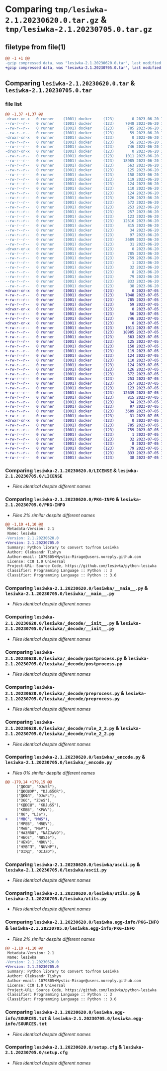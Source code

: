 # Comparing `tmp/lesiwka-2.1.20230620.0.tar.gz` & `tmp/lesiwka-2.1.20230705.0.tar.gz`

## filetype from file(1)

```diff
@@ -1 +1 @@
-gzip compressed data, was "lesiwka-2.1.20230620.0.tar", last modified: Tue Jun 20 19:16:18 2023, max compression
+gzip compressed data, was "lesiwka-2.1.20230705.0.tar", last modified: Wed Jul  5 18:12:14 2023, max compression
```

## Comparing `lesiwka-2.1.20230620.0.tar` & `lesiwka-2.1.20230705.0.tar`

### file list

```diff
@@ -1,37 +1,37 @@
-drwxr-xr-x   0 runner    (1001) docker     (123)        0 2023-06-20 19:16:18.362577 lesiwka-2.1.20230620.0/
--rw-r--r--   0 runner    (1001) docker     (123)     7048 2023-06-20 19:16:10.000000 lesiwka-2.1.20230620.0/LICENSE
--rw-r--r--   0 runner    (1001) docker     (123)      785 2023-06-20 19:16:18.362577 lesiwka-2.1.20230620.0/PKG-INFO
--rw-r--r--   0 runner    (1001) docker     (123)       59 2023-06-20 19:16:10.000000 lesiwka-2.1.20230620.0/README.md
-drwxr-xr-x   0 runner    (1001) docker     (123)        0 2023-06-20 19:16:18.362577 lesiwka-2.1.20230620.0/lesiwka/
--rw-r--r--   0 runner    (1001) docker     (123)       56 2023-06-20 19:16:10.000000 lesiwka-2.1.20230620.0/lesiwka/__init__.py
--rw-r--r--   0 runner    (1001) docker     (123)      746 2023-06-20 19:16:10.000000 lesiwka-2.1.20230620.0/lesiwka/__main__.py
-drwxr-xr-x   0 runner    (1001) docker     (123)        0 2023-06-20 19:16:18.362577 lesiwka-2.1.20230620.0/lesiwka/_decode/
--rw-r--r--   0 runner    (1001) docker     (123)     1011 2023-06-20 19:16:10.000000 lesiwka-2.1.20230620.0/lesiwka/_decode/__init__.py
--rw-r--r--   0 runner    (1001) docker     (123)    18985 2023-06-20 19:16:10.000000 lesiwka-2.1.20230620.0/lesiwka/_decode/postprocess.py
--rw-r--r--   0 runner    (1001) docker     (123)      563 2023-06-20 19:16:10.000000 lesiwka-2.1.20230620.0/lesiwka/_decode/preprocess.py
--rw-r--r--   0 runner    (1001) docker     (123)      125 2023-06-20 19:16:10.000000 lesiwka-2.1.20230620.0/lesiwka/_decode/rule_1_1.py
--rw-r--r--   0 runner    (1001) docker     (123)      158 2023-06-20 19:16:10.000000 lesiwka-2.1.20230620.0/lesiwka/_decode/rule_1_2.py
--rw-r--r--   0 runner    (1001) docker     (123)      119 2023-06-20 19:16:10.000000 lesiwka-2.1.20230620.0/lesiwka/_decode/rule_1_3.py
--rw-r--r--   0 runner    (1001) docker     (123)      124 2023-06-20 19:16:10.000000 lesiwka-2.1.20230620.0/lesiwka/_decode/rule_1_4.py
--rw-r--r--   0 runner    (1001) docker     (123)      110 2023-06-20 19:16:10.000000 lesiwka-2.1.20230620.0/lesiwka/_decode/rule_1_5.py
--rw-r--r--   0 runner    (1001) docker     (123)      124 2023-06-20 19:16:10.000000 lesiwka-2.1.20230620.0/lesiwka/_decode/rule_1_6.py
--rw-r--r--   0 runner    (1001) docker     (123)      126 2023-06-20 19:16:10.000000 lesiwka-2.1.20230620.0/lesiwka/_decode/rule_1_7.py
--rw-r--r--   0 runner    (1001) docker     (123)      572 2023-06-20 19:16:10.000000 lesiwka-2.1.20230620.0/lesiwka/_decode/rule_2_2.py
--rw-r--r--   0 runner    (1001) docker     (123)      253 2023-06-20 19:16:10.000000 lesiwka-2.1.20230620.0/lesiwka/_decode/rule_3_1.py
--rw-r--r--   0 runner    (1001) docker     (123)      257 2023-06-20 19:16:10.000000 lesiwka-2.1.20230620.0/lesiwka/_decode/rule_3_2.py
--rw-r--r--   0 runner    (1001) docker     (123)      123 2023-06-20 19:16:10.000000 lesiwka-2.1.20230620.0/lesiwka/_decode/rule_3_4.py
--rw-r--r--   0 runner    (1001) docker     (123)    12616 2023-06-20 19:16:10.000000 lesiwka-2.1.20230620.0/lesiwka/_encode.py
--rw-r--r--   0 runner    (1001) docker     (123)      815 2023-06-20 19:16:10.000000 lesiwka-2.1.20230620.0/lesiwka/ascii.py
--rw-r--r--   0 runner    (1001) docker     (123)       34 2023-06-20 19:16:10.000000 lesiwka-2.1.20230620.0/lesiwka/diacritics.py
--rw-r--r--   0 runner    (1001) docker     (123)       97 2023-06-20 19:16:10.000000 lesiwka-2.1.20230620.0/lesiwka/punctuation.py
--rw-r--r--   0 runner    (1001) docker     (123)     3689 2023-06-20 19:16:10.000000 lesiwka-2.1.20230620.0/lesiwka/utils.py
--rw-r--r--   0 runner    (1001) docker     (123)       31 2023-06-20 19:16:10.000000 lesiwka-2.1.20230620.0/lesiwka/version.py
-drwxr-xr-x   0 runner    (1001) docker     (123)        0 2023-06-20 19:16:18.362577 lesiwka-2.1.20230620.0/lesiwka.egg-info/
--rw-r--r--   0 runner    (1001) docker     (123)      785 2023-06-20 19:16:18.000000 lesiwka-2.1.20230620.0/lesiwka.egg-info/PKG-INFO
--rw-r--r--   0 runner    (1001) docker     (123)      759 2023-06-20 19:16:18.000000 lesiwka-2.1.20230620.0/lesiwka.egg-info/SOURCES.txt
--rw-r--r--   0 runner    (1001) docker     (123)        1 2023-06-20 19:16:18.000000 lesiwka-2.1.20230620.0/lesiwka.egg-info/dependency_links.txt
--rw-r--r--   0 runner    (1001) docker     (123)       32 2023-06-20 19:16:18.000000 lesiwka-2.1.20230620.0/lesiwka.egg-info/requires.txt
--rw-r--r--   0 runner    (1001) docker     (123)        8 2023-06-20 19:16:18.000000 lesiwka-2.1.20230620.0/lesiwka.egg-info/top_level.txt
--rw-r--r--   0 runner    (1001) docker     (123)       79 2023-06-20 19:16:10.000000 lesiwka-2.1.20230620.0/pyproject.toml
--rw-r--r--   0 runner    (1001) docker     (123)      833 2023-06-20 19:16:18.366577 lesiwka-2.1.20230620.0/setup.cfg
--rw-r--r--   0 runner    (1001) docker     (123)       38 2023-06-20 19:16:10.000000 lesiwka-2.1.20230620.0/setup.py
+drwxr-xr-x   0 runner    (1001) docker     (123)        0 2023-07-05 18:12:14.068260 lesiwka-2.1.20230705.0/
+-rw-r--r--   0 runner    (1001) docker     (123)     7048 2023-07-05 18:12:02.000000 lesiwka-2.1.20230705.0/LICENSE
+-rw-r--r--   0 runner    (1001) docker     (123)      785 2023-07-05 18:12:14.068260 lesiwka-2.1.20230705.0/PKG-INFO
+-rw-r--r--   0 runner    (1001) docker     (123)       59 2023-07-05 18:12:02.000000 lesiwka-2.1.20230705.0/README.md
+drwxr-xr-x   0 runner    (1001) docker     (123)        0 2023-07-05 18:12:14.068260 lesiwka-2.1.20230705.0/lesiwka/
+-rw-r--r--   0 runner    (1001) docker     (123)       56 2023-07-05 18:12:02.000000 lesiwka-2.1.20230705.0/lesiwka/__init__.py
+-rw-r--r--   0 runner    (1001) docker     (123)      746 2023-07-05 18:12:02.000000 lesiwka-2.1.20230705.0/lesiwka/__main__.py
+drwxr-xr-x   0 runner    (1001) docker     (123)        0 2023-07-05 18:12:14.068260 lesiwka-2.1.20230705.0/lesiwka/_decode/
+-rw-r--r--   0 runner    (1001) docker     (123)     1011 2023-07-05 18:12:02.000000 lesiwka-2.1.20230705.0/lesiwka/_decode/__init__.py
+-rw-r--r--   0 runner    (1001) docker     (123)    18985 2023-07-05 18:12:02.000000 lesiwka-2.1.20230705.0/lesiwka/_decode/postprocess.py
+-rw-r--r--   0 runner    (1001) docker     (123)      563 2023-07-05 18:12:02.000000 lesiwka-2.1.20230705.0/lesiwka/_decode/preprocess.py
+-rw-r--r--   0 runner    (1001) docker     (123)      125 2023-07-05 18:12:02.000000 lesiwka-2.1.20230705.0/lesiwka/_decode/rule_1_1.py
+-rw-r--r--   0 runner    (1001) docker     (123)      158 2023-07-05 18:12:02.000000 lesiwka-2.1.20230705.0/lesiwka/_decode/rule_1_2.py
+-rw-r--r--   0 runner    (1001) docker     (123)      119 2023-07-05 18:12:02.000000 lesiwka-2.1.20230705.0/lesiwka/_decode/rule_1_3.py
+-rw-r--r--   0 runner    (1001) docker     (123)      124 2023-07-05 18:12:02.000000 lesiwka-2.1.20230705.0/lesiwka/_decode/rule_1_4.py
+-rw-r--r--   0 runner    (1001) docker     (123)      110 2023-07-05 18:12:02.000000 lesiwka-2.1.20230705.0/lesiwka/_decode/rule_1_5.py
+-rw-r--r--   0 runner    (1001) docker     (123)      124 2023-07-05 18:12:02.000000 lesiwka-2.1.20230705.0/lesiwka/_decode/rule_1_6.py
+-rw-r--r--   0 runner    (1001) docker     (123)      126 2023-07-05 18:12:02.000000 lesiwka-2.1.20230705.0/lesiwka/_decode/rule_1_7.py
+-rw-r--r--   0 runner    (1001) docker     (123)      572 2023-07-05 18:12:02.000000 lesiwka-2.1.20230705.0/lesiwka/_decode/rule_2_2.py
+-rw-r--r--   0 runner    (1001) docker     (123)      253 2023-07-05 18:12:02.000000 lesiwka-2.1.20230705.0/lesiwka/_decode/rule_3_1.py
+-rw-r--r--   0 runner    (1001) docker     (123)      257 2023-07-05 18:12:02.000000 lesiwka-2.1.20230705.0/lesiwka/_decode/rule_3_2.py
+-rw-r--r--   0 runner    (1001) docker     (123)      123 2023-07-05 18:12:02.000000 lesiwka-2.1.20230705.0/lesiwka/_decode/rule_3_4.py
+-rw-r--r--   0 runner    (1001) docker     (123)    12639 2023-07-05 18:12:02.000000 lesiwka-2.1.20230705.0/lesiwka/_encode.py
+-rw-r--r--   0 runner    (1001) docker     (123)      815 2023-07-05 18:12:02.000000 lesiwka-2.1.20230705.0/lesiwka/ascii.py
+-rw-r--r--   0 runner    (1001) docker     (123)       34 2023-07-05 18:12:02.000000 lesiwka-2.1.20230705.0/lesiwka/diacritics.py
+-rw-r--r--   0 runner    (1001) docker     (123)       97 2023-07-05 18:12:02.000000 lesiwka-2.1.20230705.0/lesiwka/punctuation.py
+-rw-r--r--   0 runner    (1001) docker     (123)     3689 2023-07-05 18:12:02.000000 lesiwka-2.1.20230705.0/lesiwka/utils.py
+-rw-r--r--   0 runner    (1001) docker     (123)       31 2023-07-05 18:12:02.000000 lesiwka-2.1.20230705.0/lesiwka/version.py
+drwxr-xr-x   0 runner    (1001) docker     (123)        0 2023-07-05 18:12:14.068260 lesiwka-2.1.20230705.0/lesiwka.egg-info/
+-rw-r--r--   0 runner    (1001) docker     (123)      785 2023-07-05 18:12:14.000000 lesiwka-2.1.20230705.0/lesiwka.egg-info/PKG-INFO
+-rw-r--r--   0 runner    (1001) docker     (123)      759 2023-07-05 18:12:14.000000 lesiwka-2.1.20230705.0/lesiwka.egg-info/SOURCES.txt
+-rw-r--r--   0 runner    (1001) docker     (123)        1 2023-07-05 18:12:14.000000 lesiwka-2.1.20230705.0/lesiwka.egg-info/dependency_links.txt
+-rw-r--r--   0 runner    (1001) docker     (123)       32 2023-07-05 18:12:14.000000 lesiwka-2.1.20230705.0/lesiwka.egg-info/requires.txt
+-rw-r--r--   0 runner    (1001) docker     (123)        8 2023-07-05 18:12:14.000000 lesiwka-2.1.20230705.0/lesiwka.egg-info/top_level.txt
+-rw-r--r--   0 runner    (1001) docker     (123)       79 2023-07-05 18:12:02.000000 lesiwka-2.1.20230705.0/pyproject.toml
+-rw-r--r--   0 runner    (1001) docker     (123)      833 2023-07-05 18:12:14.068260 lesiwka-2.1.20230705.0/setup.cfg
+-rw-r--r--   0 runner    (1001) docker     (123)       38 2023-07-05 18:12:02.000000 lesiwka-2.1.20230705.0/setup.py
```

### Comparing `lesiwka-2.1.20230620.0/LICENSE` & `lesiwka-2.1.20230705.0/LICENSE`

 * *Files identical despite different names*

### Comparing `lesiwka-2.1.20230620.0/PKG-INFO` & `lesiwka-2.1.20230705.0/PKG-INFO`

 * *Files 2% similar despite different names*

```diff
@@ -1,10 +1,10 @@
 Metadata-Version: 2.1
 Name: lesiwka
-Version: 2.1.20230620.0
+Version: 2.1.20230705.0
 Summary: Python library to convert to/from Lesivka
 Author: Oleksandr Tishyn
 Author-email: 1079805+Mystic-Mirage@users.noreply.github.com
 License: CC0 1.0 Universal
 Project-URL: Source Code, https://github.com/lesiwka/python-lesiwka
 Classifier: Programming Language :: Python :: 3
 Classifier: Programming Language :: Python :: 3.6
```

### Comparing `lesiwka-2.1.20230620.0/lesiwka/__main__.py` & `lesiwka-2.1.20230705.0/lesiwka/__main__.py`

 * *Files identical despite different names*

### Comparing `lesiwka-2.1.20230620.0/lesiwka/_decode/__init__.py` & `lesiwka-2.1.20230705.0/lesiwka/_decode/__init__.py`

 * *Files identical despite different names*

### Comparing `lesiwka-2.1.20230620.0/lesiwka/_decode/postprocess.py` & `lesiwka-2.1.20230705.0/lesiwka/_decode/postprocess.py`

 * *Files identical despite different names*

### Comparing `lesiwka-2.1.20230620.0/lesiwka/_decode/preprocess.py` & `lesiwka-2.1.20230705.0/lesiwka/_decode/preprocess.py`

 * *Files identical despite different names*

### Comparing `lesiwka-2.1.20230620.0/lesiwka/_decode/rule_2_2.py` & `lesiwka-2.1.20230705.0/lesiwka/_decode/rule_2_2.py`

 * *Files identical despite different names*

### Comparing `lesiwka-2.1.20230620.0/lesiwka/_encode.py` & `lesiwka-2.1.20230705.0/lesiwka/_encode.py`

 * *Files 0% similar despite different names*

```diff
@@ -179,14 +179,15 @@
     ("ДЮСШ", "DJuSŠ"),
     ("ДЮСШОР", "DJuSŠOR"),
     ("ДЮФЛ", "DJuFL"),
     ("ЗЄС", "ZJeS"),
     ("КДЮСШ", "KDJuSŠ"),
     ("КПВВ", "KPWV"),
     ("ЛЄ", "LJe"),
+    ("МВС", "MWS"),
     ("МРЕВ", "MREV"),
     ("МеВ", "MeV"),
     ("НАЗЯВО", "NAZJaVO"),
     ("НБСЄ", "NBSJe"),
     ("НБУВ", "NBUV"),
     ("НУВГП", "NUVHP"),
     ("ОІЯД", "OIJaD"),
```

### Comparing `lesiwka-2.1.20230620.0/lesiwka/ascii.py` & `lesiwka-2.1.20230705.0/lesiwka/ascii.py`

 * *Files identical despite different names*

### Comparing `lesiwka-2.1.20230620.0/lesiwka/utils.py` & `lesiwka-2.1.20230705.0/lesiwka/utils.py`

 * *Files identical despite different names*

### Comparing `lesiwka-2.1.20230620.0/lesiwka.egg-info/PKG-INFO` & `lesiwka-2.1.20230705.0/lesiwka.egg-info/PKG-INFO`

 * *Files 2% similar despite different names*

```diff
@@ -1,10 +1,10 @@
 Metadata-Version: 2.1
 Name: lesiwka
-Version: 2.1.20230620.0
+Version: 2.1.20230705.0
 Summary: Python library to convert to/from Lesivka
 Author: Oleksandr Tishyn
 Author-email: 1079805+Mystic-Mirage@users.noreply.github.com
 License: CC0 1.0 Universal
 Project-URL: Source Code, https://github.com/lesiwka/python-lesiwka
 Classifier: Programming Language :: Python :: 3
 Classifier: Programming Language :: Python :: 3.6
```

### Comparing `lesiwka-2.1.20230620.0/lesiwka.egg-info/SOURCES.txt` & `lesiwka-2.1.20230705.0/lesiwka.egg-info/SOURCES.txt`

 * *Files identical despite different names*

### Comparing `lesiwka-2.1.20230620.0/setup.cfg` & `lesiwka-2.1.20230705.0/setup.cfg`

 * *Files identical despite different names*

